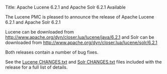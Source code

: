 Title: Apache Lucene 6.2.1 and Apache Solr 6.2.1 Available

The Lucene PMC is pleased to announce the release of Apache Lucene 6.2.1 and Apache Solr 6.2.1

Lucene can be downloaded from <http://www.apache.org/dyn/closer.lua/lucene/java/6.2.1>
and Solr can be downloaded from <http://www.apache.org/dyn/closer.lua/lucene/solr/6.2.1>

Both releases contain a number of bug fixes.

See the [Lucene CHANGES.txt](/core/6_2_1/changes/Changes.html) and
[Solr CHANGES.txt](/solr/6_2_1/changes/Changes.html) files included
with the release for a full list of details.

